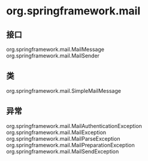 # org.springframework.mail

## 接口

org.springframework.mail.MailMessage
org.springframework.mail.MailSender

## 类

org.springframework.mail.SimpleMailMessage

## 异常

org.springframework.mail.MailAuthenticationException
org.springframework.mail.MailException
org.springframework.mail.MailParseException
org.springframework.mail.MailPreparationException
org.springframework.mail.MailSendException




